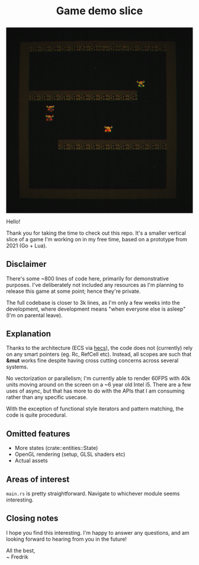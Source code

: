 # <p style="text-align: center">Game demo slice</p>

<img style="display: block; margin-left: auto; margin-right: auto" src="screenshot.png"/>
</p>

Hello!

Thank you for taking the time to check out this repo. It's a smaller vertical slice of a game I'm working on in my free time, based on a prototype from 2021 (Go + Lua).

## Disclaimer

There's some ~800 lines of code here, primarily for demonstrative purposes. I've deliberately not included any resources as I'm planning
to release this game at some point; hence they're private.

The full codebase is closer to 3k lines, as I'm only a few weeks into the development, where development means "when everyone else is asleep" (I'm on parental leave).

## Explanation

Thanks to the architecture (ECS via [hecs](https://github.com/Ralith/hecs)), the code does not (currently) rely on any smart pointers (eg. Rc, RefCell etc). Instead, all scopes are such that **&mut** works fine despite having cross cutting concerns across several systems.

No vectorization or parallelism; I'm currently able to render 60FPS with 40k units moving around on the screen on a ~6 year old Intel i5. There are a few uses of async, but that has more to do with the APIs that I am consuming rather than any specific usecase.

With the exception of functional style iterators and pattern matching, the code is quite procedural.

## Omitted features

- More states (crate::entities::State)
- OpenGL rendering (setup, GLSL shaders etc)
- Actual assets

## Areas of interest

`main.rs` is pretty straightforward. Navigate to whichever module seems interesting.

## Closing notes

I hope you find this interesting. I'm happy to answer any questions, and am looking forward to hearing from you in the future!

All the best,
<br/>
~ Fredrik
